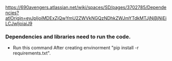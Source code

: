 https://690avengers.atlassian.net/wiki/spaces/SD/pages/3702785/Dependencies?atlOrigin=eyJpIjoiMDExZjQwYmU2ZWVkNGQzNDhkZWJmYTdkMTJjNjBjNjEiLCJwIjoiaiJ9

### Dependencies and libraries need to run the code.

- Run this command After creating envinorment "pip install -r requirements.txt".
